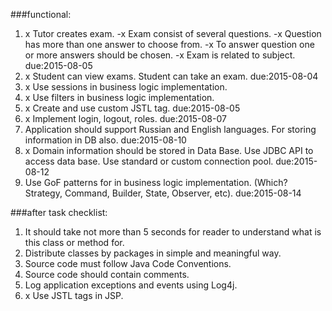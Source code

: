 ###functional:
1. x Tutor creates exam. 
 -x Exam consist of several questions. 
 -x Question has more than one answer to choose from. 
 -x To answer question one or more answers should be chosen. 
 -x Exam is related to subject. due:2015-08-05
2. x Student can view exams. Student can take an exam. due:2015-08-04
3. x Use sessions in business logic implementation.
4. x Use filters in business logic implementation.
5. x Create and use custom JSTL tag. due:2015-08-05
6. x Implement login, logout, roles. due:2015-08-07
7. Application should support Russian and English languages. For storing information in DB also. due:2015-08-10
8. x Domain information should be stored in Data Base. Use JDBC API to access data base. Use standard or custom connection pool. due:2015-08-12
9. Use GoF patterns for in business logic implementation. (Which? Strategy, Command, Builder, State, Observer, etc). due:2015-08-14

###after task checklist:
1. It should take not more than 5 seconds for reader to understand what is this class or method for. 
2. Distribute classes by packages in simple and meaningful way.
3. Source code must follow Java Code Conventions.
4. Source code should contain comments.
5. Log application exceptions and events using Log4j.
6. x Use JSTL tags in JSP.
